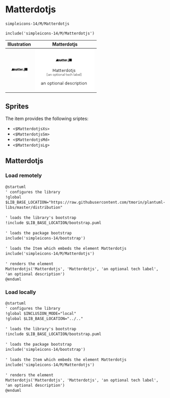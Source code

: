 # Matterdotjs


```text
simpleicons-14/M/Matterdotjs
```

```text
include('simpleicons-14/M/Matterdotjs')
```



| Illustration | Matterdotjs |
| :---: | :---: |
| ![illustration for Illustration](../../simpleicons-14/M/Matterdotjs.png) | ![illustration for Matterdotjs](../../simpleicons-14/M/Matterdotjs.Local.png) |



## Sprites
The item provides the following sriptes:

- `<$MatterdotjsXs>`
- `<$MatterdotjsSm>`
- `<$MatterdotjsMd>`
- `<$MatterdotjsLg>`





## Matterdotjs

### Load remotely
```plantuml
@startuml
' configures the library
!global $LIB_BASE_LOCATION="https://raw.githubusercontent.com/tmorin/plantuml-libs/master/distribution"

' loads the library's bootstrap
!include $LIB_BASE_LOCATION/bootstrap.puml

' loads the package bootstrap
include('simpleicons-14/bootstrap')

' loads the Item which embeds the element Matterdotjs
include('simpleicons-14/M/Matterdotjs')

' renders the element
Matterdotjs('Matterdotjs', 'Matterdotjs', 'an optional tech label', 'an optional description')
@enduml
```

### Load locally
```plantuml
@startuml
' configures the library
!global $INCLUSION_MODE="local"
!global $LIB_BASE_LOCATION="../.."

' loads the library's bootstrap
!include $LIB_BASE_LOCATION/bootstrap.puml

' loads the package bootstrap
include('simpleicons-14/bootstrap')

' loads the Item which embeds the element Matterdotjs
include('simpleicons-14/M/Matterdotjs')

' renders the element
Matterdotjs('Matterdotjs', 'Matterdotjs', 'an optional tech label', 'an optional description')
@enduml
```

